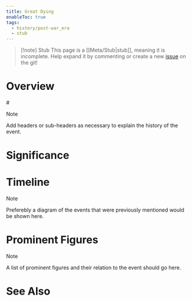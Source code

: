 ```yaml
---
title: Great Dying
enableToc: true
tags:
  - history/post-war_era
  - stub
---
```


> [!note] Stub
> This page is a [[Meta/Stub|stub]], meaning it is incomplete. Help expand it by commenting or create a new [issue](https://github.com/RagtimeGal/quartz--encyclopedia-mysenvaria/issues/new/choose) on the git!


# Overview

#[](Meta/Stubs.md) 

> [!note]
> Add headers or sub-headers as necessary to explain the history of the event.
# Significance

# Timeline

> [!note]
> Preferebly a diagram of the events that were previously mentioned would be shown here.
# Prominent Figures

> [!note]
> A list of prominent figures and their relation to the event should go here.
# See Also
